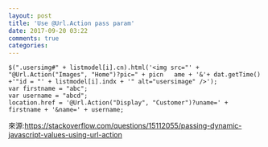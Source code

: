```yaml
---
layout: post
title: 'Use @Url.Action pass param'
date: 2017-09-20 03:22
comments: true
categories: 
---
```


	$(".usersimg#" + listmodel[i].cn).html('<img src="' + "@Url.Action("Images", "Home")?pic=" + picn	ame + '&'+ dat.getTime() +'"id = "' + listmodel[i].indx + '" alt="usersimage" />');	     
	var firstname = "abc";
	var username = "abcd";
	location.href = '@Url.Action("Display", "Customer")?uname=' + firstname + '&name=' + username;

來源:https://stackoverflow.com/questions/15112055/passing-dynamic-javascript-values-using-url-action